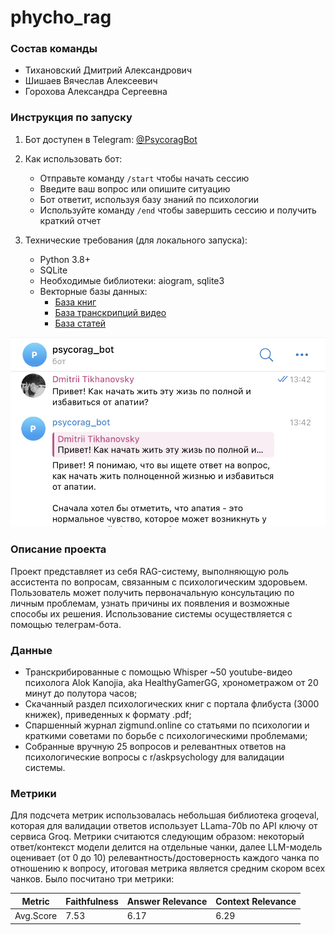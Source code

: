 # phycho_rag

### Состав команды

- Тихановский Дмитрий Александрович
- Шишаев Вячеслав Алексеевич
- Горохова Александра Сергеевна

### Инструкция по запуску

1. Бот доступен в Telegram: [@PsycoragBot](https://t.me/PsycoragBot)

2. Как использовать бот:
   - Отправьте команду `/start` чтобы начать сессию
   - Введите ваш вопрос или опишите ситуацию
   - Бот ответит, используя базу знаний по психологии
   - Используйте команду `/end` чтобы завершить сессию и получить краткий отчет

3. Технические требования (для локального запуска):
   - Python 3.8+
   - SQLite
   - Необходимые библиотеки: aiogram, sqlite3
   - Векторные базы данных:
     - [База книг](https://disk.yandex.com/d/cqIw5ENtAdniKw)
     - [База транскрипций видео](https://disk.yandex.com/d/Ij52Hp8en0AhoA)
     - [База статей](https://disk.yandex.com/d/NXxbq-d3aq_GHQ)

![Интерфейс бота](demo.png)

### Описание проекта

Проект представляет из себя RAG-систему, выполняющую роль ассистента по вопросам, связанным с психологическим здоровьем.
Пользователь может получить первоначальную консультацию по личным проблемам, узнать причины их появления и возможные способы их решения. Использование системы осуществляется с помощью телеграм-бота.

### Данные

- Транскрибированные с помощью Whisper ~50 youtube-видео психолога Alok Kanojia, aka HealthyGamerGG, хронометражом от 20 минут до полутора часов;
- Скачанный раздел психологических книг с портала флибуста (3000 книжек), приведенных к формату .pdf;
- Cпаршенный журнал zigmund.online со статьями по психологии и краткими советами по борьбе с психологическими проблемами;
- Собранные вручную 25 вопросов и релевантных ответов на психологические вопросы с r/askpsychology для валидации системы.

### Метрики

Для подсчета метрик использовалась небольшая библиотека groqeval, которая для валидации ответов использует LLama-70b по API ключу от сервиса Groq.
Метрики считаются следующим образом: некоторый ответ/контекст модели делится на отдельные чанки, далее LLM-модель оценивает (от 0 до 10) релевантность/достоверность каждого чанка по отношению к вопросу, итоговая метрика является средним скором всех чанков.
Было посчитано три метрики: 

| Metric    | Faithfulness | Answer Relevance | Context Relevance |
| --------- | ------------ | ---------------- | ----------------- |
| Avg.Score | 7.53         | 6.17             | 6.29              |
